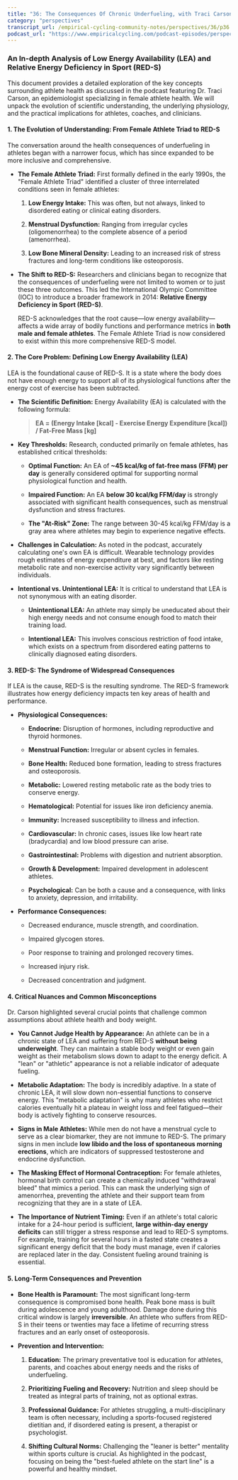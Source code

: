 ```yaml
---
title: "36: The Consequences Of Chronic Underfueling, with Traci Carson"
category: "perspectives"
transcript_url: /empirical-cycling-community-notes/perspectives/36/p36 LEA and REDs w Traci Carson (transcribed on 07-Aug-2025 11-53-17).txt
podcast_url: "https://www.empiricalcycling.com/podcast-episodes/perspectives-36-the-consequences-of-chronic-underfueling-with-traci-carson"
---
```


### An In-depth Analysis of Low Energy Availability (LEA) and Relative Energy Deficiency in Sport (RED-S)

This document provides a detailed exploration of the key concepts surrounding athlete health as discussed in the podcast featuring Dr. Traci Carson, an epidemiologist specializing in female athlete health. We will unpack the evolution of scientific understanding, the underlying physiology, and the practical implications for athletes, coaches, and clinicians.

#### **1. The Evolution of Understanding: From Female Athlete Triad to RED-S**

The conversation around the health consequences of underfueling in athletes began with a narrower focus, which has since expanded to be more inclusive and comprehensive.

-   **The Female Athlete Triad:** First formally defined in the early 1990s, the "Female Athlete Triad" identified a cluster of three interrelated conditions seen in female athletes:
    
    1.  **Low Energy Intake:** This was often, but not always, linked to disordered eating or clinical eating disorders.
        
    2.  **Menstrual Dysfunction:** Ranging from irregular cycles (oligomenorrhea) to the complete absence of a period (amenorrhea).
        
    3.  **Low Bone Mineral Density:** Leading to an increased risk of stress fractures and long-term conditions like osteoporosis.
        
-   **The Shift to RED-S:** Researchers and clinicians began to recognize that the consequences of underfueling were not limited to women or to just these three outcomes. This led the International Olympic Committee (IOC) to introduce a broader framework in 2014: **Relative Energy Deficiency in Sport (RED-S)**.
    
    RED-S acknowledges that the root cause—low energy availability—affects a wide array of bodily functions and performance metrics in **both male and female athletes**. The Female Athlete Triad is now considered to exist within this more comprehensive RED-S model.
    

#### **2. The Core Problem: Defining Low Energy Availability (LEA)**

LEA is the foundational cause of RED-S. It is a state where the body does not have enough energy to support all of its physiological functions after the energy cost of exercise has been subtracted.

-   **The Scientific Definition:** Energy Availability (EA) is calculated with the following formula:
    
    > **EA = (Energy Intake [kcal] - Exercise Energy Expenditure [kcal]) / Fat-Free Mass [kg]**
    
-   **Key Thresholds:** Research, conducted primarily on female athletes, has established critical thresholds:
    
    -   **Optimal Function:** An EA of **~45 kcal/kg of fat-free mass (FFM) per day** is generally considered optimal for supporting normal physiological function and health.
        
    -   **Impaired Function:** An EA **below 30 kcal/kg FFM/day** is strongly associated with significant health consequences, such as menstrual dysfunction and stress fractures.
        
    -   **The "At-Risk" Zone:** The range between 30-45 kcal/kg FFM/day is a gray area where athletes may begin to experience negative effects.
        
-   **Challenges in Calculation:** As noted in the podcast, accurately calculating one's own EA is difficult. Wearable technology provides rough estimates of energy expenditure at best, and factors like resting metabolic rate and non-exercise activity vary significantly between individuals.
    
-   **Intentional vs. Unintentional LEA:** It is critical to understand that LEA is not synonymous with an eating disorder.
    
    -   **Unintentional LEA:** An athlete may simply be uneducated about their high energy needs and not consume enough food to match their training load.
        
    -   **Intentional LEA:** This involves conscious restriction of food intake, which exists on a spectrum from disordered eating patterns to clinically diagnosed eating disorders.
        

#### **3. RED-S: The Syndrome of Widespread Consequences**

If LEA is the cause, RED-S is the resulting syndrome. The RED-S framework illustrates how energy deficiency impacts ten key areas of health and performance.

-   **Physiological Consequences:**
    
    -   **Endocrine:** Disruption of hormones, including reproductive and thyroid hormones.
        
    -   **Menstrual Function:** Irregular or absent cycles in females.
        
    -   **Bone Health:** Reduced bone formation, leading to stress fractures and osteoporosis.
        
    -   **Metabolic:** Lowered resting metabolic rate as the body tries to conserve energy.
        
    -   **Hematological:** Potential for issues like iron deficiency anemia.
        
    -   **Immunity:** Increased susceptibility to illness and infection.
        
    -   **Cardiovascular:** In chronic cases, issues like low heart rate (bradycardia) and low blood pressure can arise.
        
    -   **Gastrointestinal:** Problems with digestion and nutrient absorption.
        
    -   **Growth & Development:** Impaired development in adolescent athletes.
        
    -   **Psychological:** Can be both a cause and a consequence, with links to anxiety, depression, and irritability.
        
-   **Performance Consequences:**
    
    -   Decreased endurance, muscle strength, and coordination.
        
    -   Impaired glycogen stores.
        
    -   Poor response to training and prolonged recovery times.
        
    -   Increased injury risk.
        
    -   Decreased concentration and judgment.
        

#### **4. Critical Nuances and Common Misconceptions**

Dr. Carson highlighted several crucial points that challenge common assumptions about athlete health and body weight.

-   **You Cannot Judge Health by Appearance:** An athlete can be in a chronic state of LEA and suffering from RED-S **without being underweight**. They can maintain a stable body weight or even gain weight as their metabolism slows down to adapt to the energy deficit. A "lean" or "athletic" appearance is not a reliable indicator of adequate fueling.
    
-   **Metabolic Adaptation:** The body is incredibly adaptive. In a state of chronic LEA, it will slow down non-essential functions to conserve energy. This "metabolic adaptation" is why many athletes who restrict calories eventually hit a plateau in weight loss and feel fatigued—their body is actively fighting to conserve resources.
    
-   **Signs in Male Athletes:** While men do not have a menstrual cycle to serve as a clear biomarker, they are not immune to RED-S. The primary signs in men include **low libido and the loss of spontaneous morning erections**, which are indicators of suppressed testosterone and endocrine dysfunction.
    
-   **The Masking Effect of Hormonal Contraception:** For female athletes, hormonal birth control can create a chemically induced "withdrawal bleed" that mimics a period. This can mask the underlying sign of amenorrhea, preventing the athlete and their support team from recognizing that they are in a state of LEA.
    
-   **The Importance of Nutrient Timing:** Even if an athlete's total caloric intake for a 24-hour period is sufficient, **large within-day energy deficits** can still trigger a stress response and lead to RED-S symptoms. For example, training for several hours in a fasted state creates a significant energy deficit that the body must manage, even if calories are replaced later in the day. Consistent fueling around training is essential.
    

#### **5. Long-Term Consequences and Prevention**

-   **Bone Health is Paramount:** The most significant long-term consequence is compromised bone health. Peak bone mass is built during adolescence and young adulthood. Damage done during this critical window is largely **irreversible**. An athlete who suffers from RED-S in their teens or twenties may face a lifetime of recurring stress fractures and an early onset of osteoporosis.
    
-   **Prevention and Intervention:**
    
    1.  **Education:** The primary preventative tool is education for athletes, parents, and coaches about energy needs and the risks of underfueling.
        
    2.  **Prioritizing Fueling and Recovery:** Nutrition and sleep should be treated as integral parts of training, not as optional extras.
        
    3.  **Professional Guidance:** For athletes struggling, a multi-disciplinary team is often necessary, including a sports-focused registered dietitian and, if disordered eating is present, a therapist or psychologist.
        
    4.  **Shifting Cultural Norms:** Challenging the "leaner is better" mentality within sports culture is crucial. As highlighted in the podcast, focusing on being the "best-fueled athlete on the start line" is a powerful and healthy mindset.